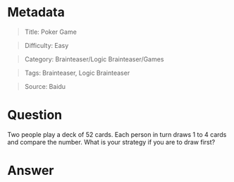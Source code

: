 # Metadata
> Title: Poker Game

> Difficulty: Easy

> Category: Brainteaser/Logic Brainteaser/Games

> Tags: Brainteaser, Logic Brainteaser

> Source: Baidu

# Question
Two people play a deck of 52 cards. Each person in turn draws 1 to 4 cards and compare the number. What is your strategy if you are to draw first?

# Answer
